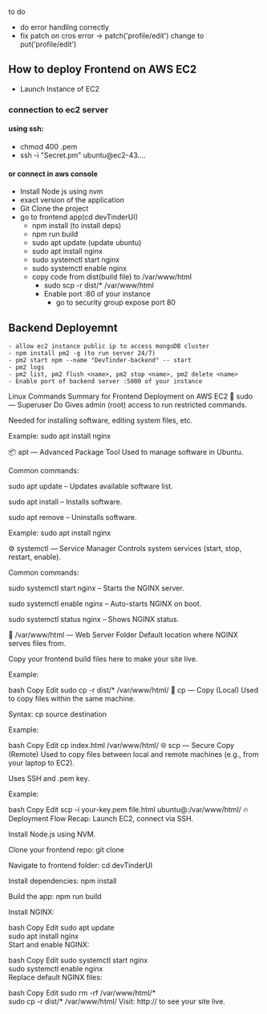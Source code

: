 to do

- do error handling correctly
- fix patch on cros error -> patch('profile/edit') change to put('profile/edit')


## How to deploy Frontend on AWS EC2
- Launch Instance of EC2

### connection to ec2 server

#### using ssh:
- chmod 400 <secret>.pem
- ssh -i "Secret.pm" ubuntu@ec2-43....

#### or connect in aws console

- Install Node js using nvm
- exact version of the application
- Git Clone the project
- go to frontend app(cd devTinderUI)
    - npm install (to install deps)
    - npm run build
    - sudo apt update (update ubuntu)
    - sudo apt install nginx
    - sudo systemctl start nginx
    - sudo systemctl enable nginx
    - copy code from dist(build file) to /var/www/html
        - sudo scp -r dist/*  /var/www/html
        - Enable port :80 of your instance
            - go to security group expose port 80

## Backend Deployemnt
    - allow ec2 instance public ip to access mongoDB cluster
    - npm install pm2 -g (to run server 24/7)
    - pm2 start npm --name "DevTinder-backend" -- start
    - pm2 logs
    - pm2 list, pm2 flush <name>, pm2 stop <name>, pm2 delete <name>
    - Enable port of backend server :5000 of your instance 
    

 Linux Commands Summary for Frontend Deployment on AWS EC2
🔐 sudo — Superuser Do
Gives admin (root) access to run restricted commands.

Needed for installing software, editing system files, etc.

Example: sudo apt install nginx

📦 apt — Advanced Package Tool
Used to manage software in Ubuntu.

Common commands:

sudo apt update – Updates available software list.

sudo apt install <package> – Installs software.

sudo apt remove <package> – Uninstalls software.

Example: sudo apt install nginx

⚙️ systemctl — Service Manager
Controls system services (start, stop, restart, enable).

Common commands:

sudo systemctl start nginx – Starts the NGINX server.

sudo systemctl enable nginx – Auto-starts NGINX on boot.

sudo systemctl status nginx – Shows NGINX status.

📁 /var/www/html — Web Server Folder
Default location where NGINX serves files from.

Copy your frontend build files here to make your site live.

Example:

bash
Copy
Edit
sudo cp -r dist/* /var/www/html/
🧱 cp — Copy (Local)
Used to copy files within the same machine.

Syntax: cp source destination

Example:

bash
Copy
Edit
cp index.html /var/www/html/
🌐 scp — Secure Copy (Remote)
Used to copy files between local and remote machines (e.g., from your laptop to EC2).

Uses SSH and .pem key.

Example:

bash
Copy
Edit
scp -i your-key.pem file.html ubuntu@<your-ec2-ip>:/var/www/html/
🔥 Deployment Flow Recap:
Launch EC2, connect via SSH.

Install Node.js using NVM.

Clone your frontend repo: git clone <repo-url>

Navigate to frontend folder: cd devTinderUI

Install dependencies: npm install

Build the app: npm run build

Install NGINX:

bash
Copy
Edit
sudo apt update  
sudo apt install nginx  
Start and enable NGINX:

bash
Copy
Edit
sudo systemctl start nginx  
sudo systemctl enable nginx  
Replace default NGINX files:

bash
Copy
Edit
sudo rm -rf /var/www/html/*  
sudo cp -r dist/* /var/www/html/
Visit: http://<your-ec2-ip> to see your site live.